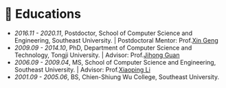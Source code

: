 # 📖 Educations
- *2016.11 - 2020.11*, Postdoctor, School of Computer Science and Engineering, Southeast University. | Postdoctoral Mentor: Prof.[Xin Geng](https://palm.seu.edu.cn/xgeng/)
- *2009.09 - 2014.10*, PhD, Department of Computer Science and Technology, Tongji University. | Advisor: Prof.[Jihong Guan](https://see.tongji.edu.cn/info/1376/10297.htm)
- *2006.09 - 2009.04*, MS, School of Computer Science and Engineering, Southeast University. | Advisor: Prof.[Xiaoping Li](https://www.seu.edu.cn/lxp/main.htm)
- *2001.09 - 2005.06*, BS, Chien-Shiung Wu College, Southeast University.
